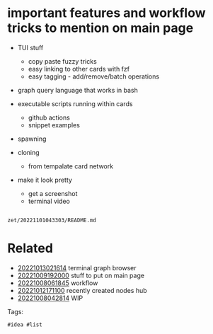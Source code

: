 # important features and workflow tricks to mention on main page

- TUI stuff
  - copy paste fuzzy tricks
  - easy linking to other cards with fzf
  - easy tagging - add/remove/batch operations
- graph query language that works in bash
- executable scripts running within cards
  - github actions
  - snippet examples
- spawning
- cloning
  - from tempalate card network

- make it look pretty
  - get a screenshot
  - terminal video

```
```

` zet/20221101043303/README.md `

# Related

- [20221013021614](/zet/20221013021614/README.md) terminal graph browser
- [20221009192000](/zet/20221009192000/README.md) stuff to put on main page
- [20221008061845](/zet/20221008061845/README.md) workflow
- [20221012171100](/zet/20221012171100/README.md) recently created nodes hub
- [20221008042814](/zet/20221008042814/README.md) WIP

Tags:

    #idea #list

